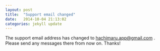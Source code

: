 ```yaml
---
layout: post
title:  "Support email changed"
date:   2014-10-04 21:13:02
categories: jekyll update
---
```


The support email address has changed to hachimaru.app@gmail.com . Please send any messages there from now on. Thanks! 
